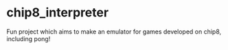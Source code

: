 # chip8_interpreter
Fun project which aims to make an emulator for games developed on chip8, including pong!